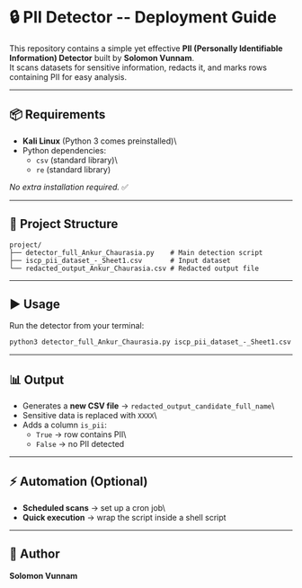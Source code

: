 # 🔒 PII Detector -- Deployment Guide

This repository contains a simple yet effective **PII (Personally
Identifiable Information) Detector** built by **Solomon Vunnam**.\
It scans datasets for sensitive information, redacts it, and marks rows
containing PII for easy analysis.

------------------------------------------------------------------------

## 📦 Requirements

-   **Kali Linux** (Python 3 comes preinstalled)\
-   Python dependencies:
    -   `csv` (standard library)\
    -   `re` (standard library)

*No extra installation required.* ✅

------------------------------------------------------------------------

## 📂 Project Structure

    project/
    ├── detector_full_Ankur_Chaurasia.py    # Main detection script
    ├── iscp_pii_dataset_-_Sheet1.csv       # Input dataset
    └── redacted_output_Ankur_Chaurasia.csv # Redacted output file

------------------------------------------------------------------------

## ▶️ Usage

Run the detector from your terminal:

``` bash
python3 detector_full_Ankur_Chaurasia.py iscp_pii_dataset_-_Sheet1.csv
```

------------------------------------------------------------------------

## 📊 Output

-   Generates a **new CSV file** →
    `redacted_output_candidate_full_name`\
-   Sensitive data is replaced with `XXXX`\
-   Adds a column `is_pii`:
    -   `True` → row contains PII\
    -   `False` → no PII detected

------------------------------------------------------------------------

## ⚡ Automation (Optional)

-   **Scheduled scans** → set up a cron job\
-   **Quick execution** → wrap the script inside a shell script

------------------------------------------------------------------------

## 👤 Author

**Solomon Vunnam**
